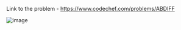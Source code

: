 Link to the problem - https://www.codechef.com/problems/ABDIFF




![image](https://github.com/Haleshot/Competitive-Programming/assets/57552973/e461883b-b3d3-4855-b170-ca34e85adb01)
